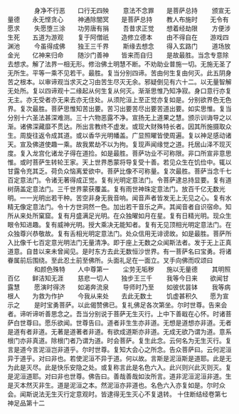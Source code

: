 <!-- { "loadSidebar": true } -->
　　
　　身净不行恶　　口行无四殃
　　意法不念罪　　是菩萨总持
　　颁宣无量德　　永无悭贪心
　　神通除闇冥　　是菩萨总持
　　教人布施时　　无令有愿求
　　失愿堕三涂　　功劳唐有捐
　　吾昔求正觉　　想着经劫限
　　方便涉生死　　五道为游观
　　复于阿僧祇　　造修立德本
　　由不得自在　　游戏四渊池
　　今虽得成佛　　独王三千界
　　斯缘去想念　　得入玄路门
　　道场放金光　　亿神来归命
　　随沙门善神　　皆来而自归
　　是故最胜。当念专意除去想求。解了法界一相无形。修治佛土明慧不断。不劝助业普施一切。无施无圣了无所生。平等一乘不见若干。最胜。复当分别四谛。苦由何生复由何灭。此五阴身苦之根本。以审谛观当求灭之习由苦生尽灭无余。邪疑倒见有六十二。以无量智解无处所。复以四谛观十二缘起从何生复从何灭。渐渐思惟乃知净寂。身口意行亦复无主。亦无受者亦无来去亦无住处。从须陀洹上至正觉亦复如是。分别欲界色无色界。复次最胜。菩萨思惟知苦出要。苦习出要苦尽出要苦道出要。如实思惟。复当分别十六圣法甚深难测。三十六物恶露不净。宣扬无上道果之慧。颁示训诲导之以渐。诸佛深藏靡不贯达。所出言教终不虚发。或现大财殊特长者。因其所施摄取众生。周旋往返令成其道。或以香华光明幡盖。广显照曜皆使周遍。复以神足感动诸天。宣及佛道使趣一乘。故我累劫不以为拘。复现声闻缘觉之道。托居山泽不现灭度。复入龙宫化诸龙子得在道捡。如是最胜。菩萨功业不可称限。非口所宣非意思惟。或时菩萨生转轮王家。天上世界悉蒙将导复受十善。若见众生在饥俭中。辄以甘露令充其乏。荷负众恼离爱欲中。菩萨比像不可称量。复次最胜。菩萨当念千七百定意法门。令诸无著得成正觉。复有光明定意法门。令菩萨逮总持显要。复有道树荫盖定意法门。三千世界蒙获覆盖。复有雨世神珠定意法门。放百千亿无数光明。一一光明出若干种。苦空非身无我音响。闻音声者皆发无上无见之心。复有水精无像定意法门。令十方世洞然一色。加出若干音乐之声。其闻音者自识宿命。知所从来处所窠窟。复有月盛满足光明。在众独曜如月在星。复有日精光明。现众生眼令知进趣。复有威神光明。授大乘决无能知者。复有无见顶相光明定意法门。在众独尊兴恭敬故。复有舌相光明定意法门。处众信用无诽谤故。如是最胜。菩萨所入比像千七百定意光明法门无量清净。即于座上无数之众闻斯法者。发于无上正真道意。自昔以来未曾闻见。是时东方去此无数恒沙世界。有一菩萨名曰宝勇。将诸眷属前后围绕。至此忍土前至佛所。头面礼足在一面立。叉手向佛而叹颂曰
　　
　　和颜色殊特　　人中尊第一
　　尘劳无垢秽　　施以无量德
　　其明照百亿　　鲜洁知无涯
　　慈悲一切人　　独步王三千
　　我等今日来　　欲闻甘露慧
　　愿演时得济　　如渴奔流泉
　　导师时乃至　　如彼优昙钵
　　我等病根人　　为救为作护
　　今我从来处　　去此无数土
　　饥虚甚积久　　愿为宣示之
　　是时宝勇菩萨。以此偈赞佛已。复礼佛足各次第坐。尔时世尊。告来会者。谛听谛听善思念之。吾当分别说于菩萨无生灭行。上中下善戢在心怀。时诸菩萨白世尊曰。愿乐欲闻。世尊告曰。道者非生生亦非道。无想是道想亦非道。无者是道有者非道。无著是道著者非道。有欲成道斯亦非道。无成无欲乃谓为道。意系根门亦非真道。除根门者乃谓为道。时会菩萨。复生此念。云何名为无生灭行。复言是道今言泥洹岂非道乎。尔时世尊。复知大会心之所念。告众菩萨曰。云何泥洹异于道乎。对曰非也。若使泥洹不异于道。何以故。言斯是泥洹斯是道耶。此是无为此是灭尽。此是快乐安隐之处。或复称言此是名色六入。此兴则兴此灭则灭。复是泥洹道耶。对曰非也世尊。佛告曰。善哉善哉如汝所言。道非泥洹泥洹非道。生是灭本然灭非生。道是泥洹之本。然泥洹亦非道也。名色六入亦复如是。尔时众会。闻斯说法无生灭行定意观时。皆逮得无生灭心不复退转。
十住断结经卷第七神足品第十二

